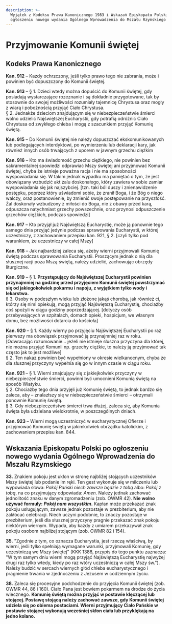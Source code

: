```yaml
---
description: >-
  Wyjątek z Kodeksu Prawa Kanonicznego 1983 i Wskazań Episkopatu Polski po
  ogłoszeniu nowego wydania Ogólnego Wprowadzenia do Mszału Rzymskiego
---
```


# Przyjmowanie Komunii świętej

## Kodeks Prawa Kanonicznego

**Kan. 912** – Każdy ochrzczony, jeśli tylko prawo tego nie zabrania, może i powinien być dopuszczony do Komunii świętej.

**Kan. 913** – § 1. Dzieci wtedy można dopuścić do Komunii świętej, gdy posiadają wystarczające rozeznanie i są dokładnie przygotowane, tak by stosownie do swojej możliwości rozumiały tajemnicę Chrystusa oraz mogły z wiarą i pobożnością przyjąć Ciało Chrystusa.  
     § 2. Jednakże dzieciom znajdującym się w niebezpieczeństwie śmierci wolno udzielić Najświętszej Eucharystii, gdy potrafią odróżnić Ciało Chrystusa od zwykłego chleba i mogą z szacunkiem przyjąć Komunię świętą.

**Kan. 915** – Do Komunii świętej nie należy dopuszczać ekskomunikowanych lub podlegających interdyktowi, po wymierzeniu lub deklaracji kary, jak również innych osób trwających z uporem w jawnym grzechu ciężkim

**Kan. 916** – Kto ma świadomość grzechu ciężkiego, nie powinien bez sakramentalnej spowiedzi odprawiać Mszy świętej ani przyjmować Komunii świętej, chyba że istnieje poważna racja i nie ma sposobności wyspowiadania się. W takim jednak wypadku ma pamiętać o tym, że jest obowiązany wzbudzić akt żalu doskonałego, który zawiera w sobie zamiar wyspowiadania się jak najszybciej. \[tzn. taki ból duszy i znienawidzenie postępku, poprzez który uświadomi sobie, że zranił Boga, i że Bóg o niego walczy, oraz postanowienie, by zmienić swoje postępowanie na przyszłość. Żal doskonały wzbudzony z miłości do Boga, nie z obawy przed karą, odpuszcza natychmiast grzechy powszechnie, oraz przynosi odpuszczenie grzechów ciężkich, podczas spowiedzi\]

**Kan. 917** – Kto przyjął już Najświętszą Eucharystię, może ją ponownie tego samego dnia przyjąć jedynie podczas sprawowania Eucharystii, w której uczestniczy, z zachowaniem przepisu kan. 921, § 2. \[czyli tylko pod warunkiem, że uczestniczy w całej Mszy\]

**Kan. 918** – Jak najbardziej zaleca się, ażeby wierni przyjmowali Komunię świętą podczas sprawowania Eucharystii. Proszącym jednak o nią dla słusznej racji poza Mszą świętą, należy udzielić, zachowując obrzędy liturgiczne.

**Kan. 919** – § 1. **Przystępujący do Najświętszej Eucharystii powinien przynajmniej na godzinę przed przyjęciem Komunii świętej powstrzymać się od jakiegokolwiek pokarmu i napoju, z wyjątkiem tylko wody i lekarstwa.**  
     § 3. Osoby w podeszłym wieku lub złożone jakąś chorobą, jak również ci, którzy się nimi opiekują, mogą przyjąć Najświętszą Eucharystię, chociażby coś spożyli w ciągu godziny poprzedzającej. \[dotyczy osób przebywających w szpitalach, domach opieki, hospicjum, we własnym domu, bez możliwości dotarcia do kościoła\]

**Kan. 920** – § 1. Każdy wierny po przyjęciu Najświętszej Eucharystii po raz pierwszy ma obowiązek przyjmować ją przynajmniej raz w roku. \[Odwracając rozumowanie... jeżeli nie istnieje słuszna przyczyna dla której, nie można przyjąć Komunii np. grzechy ciężkie, to należy ją przyjmować tak często jak to jest możliwe\]  
     § 2. Ten nakaz powinien być wypełniony w okresie wielkanocnym, chyba że dla słusznej przyczyny wypełnia się go w innym czasie w ciągu roku.

**Kan. 921** – § 1. Wierni znajdujący się z jakiejkolwiek przyczyny w niebezpieczeństwie śmierci, powinni być umocnieni Komunią świętą na sposób Wiatyku.  
     § 2. Chociażby tego dnia przyjęli już Komunię świętą, to jednak bardzo się zaleca, aby – znalazłszy się w niebezpieczeństwie śmierci – otrzymali ponownie Komunię świętą.  
     § 3. Gdy niebezpieczeństwo śmierci trwa dłużej, zaleca się, aby Komunia święta była udzielana wielokrotnie, w poszczególnych dniach.

**Kan. 923** – Wierni mogą uczestniczyć w eucharystycznej Ofierze i przyjmować Komunię świętą w jakimkolwiek obrządku katolickim, z zachowaniem przepisu kan. 844.

## Wskazania Episkopatu Polski po ogłoszeniu nowego wydania Ogólnego Wprowadzenia do Mszału Rzymskiego

**33.** Znakiem pokoju jest ukłon w stronę najbliżej stojących uczestników Mszy świętej lub podanie im ręki. Ten gest wykonuje się w milczeniu lub wypowiada słowa: _Pokój Pański niech zawsze będzie z tobą_ albo: _Pokój z tobą_, na co przyjmujący odpowiada: _Amen_. Należy jednak zachować jednolitość znaku w danym zgromadzeniu \(zob. OWMR 42\). **Nie wolno używać formuły:** _**Pokój nam wszystkim**_**.** Kapłan może przekazać znak pokoju usługującym, zawsze jednak pozostaje w prezbiterium, aby nie zakłócać celebracji. Niech uczyni podobnie, to znaczy pozostaje w prezbiterium, jeśli dla słusznej przyczyny pragnie przekazać znak pokoju niektórym wiernym. Wypada, aby każdy z umiarem przekazywał znak pokoju osobom najbliżej stojącym \(zob. OWMR 82 i 154\).

**35.** "Zgodnie z tym, co oznacza Eucharystia, jest rzeczą właściwą, by wierni, jeśli tylko spełniają wymagane warunki, przyjmowali Komunię, gdy uczestniczą we Mszy świętej" \(KKK 1388, przypis do tego punktu zaznacza: "W tym samym dniu wierni mogą przyjąć Najświętszą Eucharystię najwyżej drugi raz tylko wtedy, kiedy po raz wtóry uczestniczą w całej Mszy św."\). Należy budzić w sercach wiernych głód chleba eucharystycznego i pragnienie trwania w zjednoczeniu z Jezusem w codziennym życiu.

**38.** Zaleca się procesyjne podchodzenie do przyjęcia Komunii świętej \(zob. OWMR 44, 86 i 160\). Ciało Pana jest bowiem pokarmem na drodze do życia wiecznego. **Komunię świętą można przyjąć w postawie klęczącej lub stojącej. Postawę stojącą należy zachować zawsze, gdy Komunii świętej udziela się po obiema postaciami. Wierni przyjmujący Ciało Pańskie w postawie stojącej wykonują wcześniej skłon ciała lub przyklękają na jedno kolano.**

